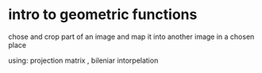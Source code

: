 
# intro to geometric functions

chose and crop part of an image and map it into another image in a chosen place

using: projection matrix , bileniar intorpelation 
